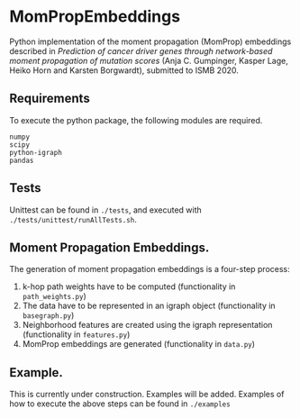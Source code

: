 # MomPropEmbeddings

Python implementation of the moment propagation (MomProp) embeddings described in 
_Prediction of cancer driver genes through network-based moment propagation of mutation scores_
(Anja C. Gumpinger, Kasper Lage, Heiko Horn and Karsten Borgwardt), submitted to ISMB 2020.

## Requirements
To execute the python package, the following modules are required.
```
numpy
scipy
python-igraph
pandas
```

## Tests
Unittest can be found in `./tests`, and executed with `./tests/unittest/runAllTests.sh`.

## Moment Propagation Embeddings.
The generation of moment propagation embeddings is a four-step process:
1. k-hop path weights have to be computed (functionality in `path_weights.py`)
2. The data have to be represented in an igraph object (functionality in `basegraph.py`)
3. Neighborhood features are created using the igraph representation (functionality in `features.py`)
4. MomProp embeddings are generated (functionality in `data.py`)


## Example.
This is currently under construction. Examples will be added.
Examples of how to execute the above steps can be found in `./examples`
